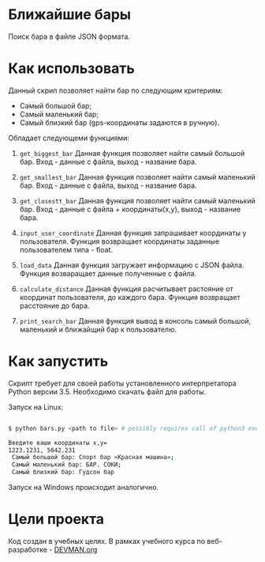 # Ближайшие бары

Поиск бара в файле JSON формата.

# Как использовать

Данный скрип позволяет найти бар по следующим критериям: 
* Cамый большой бар;
* Cамый маленький бар;
* Cамый близкий бар (gps-координаты задаются в ручную).

Обладает следующеми функциями:

1) `get_biggest_bar`
Данная функция позволяет найти самый большой бар. Вход - данные с файла, выход - название бара.

2) `get_smallest_bar` 
Данная функция позволяет найти самый маленький бар. Вход - данные с файла, выход - название бара.

3) `get_closestt_bar` 
Данная функция позволяет найти самый маленький бар. Вход - данные с файла + координаты(x,y), выход - название бара.

4) `input_user_coordinate` 
Данная функция запрашивает координаты у пользователя. Функция возвращает координаты заданные пользователем типа - float.

5) `load_data`
Данная функция загружает информацию с JSON файла. Функция возваращает данные полученные с файла.

6) `calculate_distance`
Данная функция расчитывает растояние от координат пользователя, до каждого бара. Функция возвращает расстояние до бара.

7) `print_search_bar`
Данная функция вывод в консоль самый большой, маленький и ближайщий бар к пользователю.


# Как запустить

Скрипт требует для своей работы установленного интерпретатора Python версии 3.5. Необходимо скачать файл для работы.

Запуск на Linux:

```bash

$ python bars.py <path to file> # possibly requires call of python3 executive instead of just python

Введите ваши координаты x,y= 
1223.1231, 5642.231
 Самый большой бар: Спорт бар «Красная машина»;
 Самый маленький бар: БАР. СОКИ;
 Самый близкий бар: Гудсон бар
```

Запуск на Windows происходит аналогично.

# Цели проекта

Код создан в учебных целях. В рамках учебного курса по веб-разработке - [DEVMAN.org](https://devman.org)
